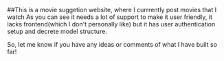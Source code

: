 ##This is a movie suggetion website, where I currrently post movies that I watch
As you can see it needs a lot of support to make it user friendly, it lacks frontend(which I don't personally like) but it has user authentication setup and decrete model structure.

So, let me know if you have any ideas or comments of what I have built so far!
